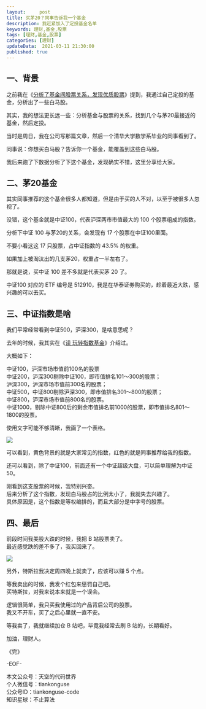 ```yaml
---   
layout:     post  
title: 买茅20？同事告诉我一个基金  
description: 我赶紧加入了定投基金名单   
keywords: 理财,基金,股票  
tags: [理财,基金,股票]    
categories: [理财]  
updateData:  2021-03-11 21:30:00  
published: true  
---  
```



## 一、背景 


之前我在《[分析了基金间股票关系，发现优质股票](https://mp.weixin.qq.com/s/xT9fbW0QhuLiFSi2wZXF9Q)》提到，我通过自己定投的基金，分析出了一些白马股。  


其实，我的想法更长远一些：分析基金与股票的关系，找到几个与茅20最接近的基金，然后定投。  


当时是周日，我在公司写那篇文章，然后一个清华大学数学系毕业的同事看到了。  


同事说：你想买白马股？告诉你一个基金，能覆盖到这些白马股。  


我后来跑了下数据分析了下这个基金，发现确实不错，这里分享给大家。  


## 二、茅20基金  


其实同事推荐的这个基金很多人都知道，但是由于买的人不对，以至于被很多人忽视了。  


没错，这个基金就是中证100，代表沪深两市市值最大的 100 个股票组成的指数。  


分析下中证 100 与茅20的关系，会发现有 17 个股票在中证100里面。  


不要小看这这 17 只股票，占中证指数的 43.5% 的权重。  

如果加上被淘汰出的几支茅20，权重占一半左右了。  


那就是说，买中证 100 差不多就是代表买茅 20 了。  



中证100 对应的 ETF 编号是 512910，我是在华泰证券购买的，趁着最近大跌，感兴趣的可以去买。  


## 三、中证指数是啥  


我们平常经常看到中证500，沪深300，是啥意思呢？  


去年的时候，我其实在《[读 玩转指数基金](https://mp.weixin.qq.com/s/J0UgDxUCmyaoFL2_YxJjZg)》介绍过。  


大概如下：  


中证100，沪深市场市值前100名的股票  
中证200，沪深300剔除中证100，即市值排名101～300的股票；  
沪深300，沪深市场市值前300名的股票；  
中证500，中证800剔除沪深300，即市值排名301～800的股票；  
中证800，沪深市场市值前800名的股票。  
中证1000，剔除中证800后的剩余市值排名前1000的股票，即市值排名801～1800的股票。  


使用文字可能不够清晰，我画了一个表格。  


![](https://res.tiankonguse.com/images/2021/03/11/001.png)  



可以看到，黄色背景的就是大家常见的指数，红色的就是同事推荐给我的指数。  


还可以看到，除了中证100，前面还有一个中证超级大盘，可以简单理解为中证50。  


刚看到这支股票的时候，我特别兴奋。  
后来分析了这个指数，发现白马股占的比例太小了，我就失去兴趣了。  
具体原因是，这个指数是等权编排的，而且大部分是中字号的股票。  


## 四、最后  


前段时间我美股大跌的时候，我把 B 站股票卖了。  
最近感觉跌的差不多了，我买回来了。  


![](https://res.tiankonguse.com/images/2021/03/11/001.png)  



另外，特斯拉我决定周四晚上就卖了，应该可以赚 5 个点。  


等我卖出的时候，我发个红包来惩罚自己吧。  
买特斯拉，对我来说本来就是一个误会。  


逻辑很简单，我只买我使用过的产品背后公司的股票。  
我又不开车，买了之后心里就一直不安。  


等我卖了，我就继续加仓 B 站吧，毕竟我经常去刷 B 站的，长期看好。  



加油，理财人。  


《完》  


-EOF-  



本文公众号：天空的代码世界  
个人微信号：tiankonguse  
公众号ID：tiankonguse-code  
知识星球：不止算法  

